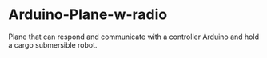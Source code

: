 # Arduino-Plane-w-radio
Plane that can respond and communicate with a controller Arduino and hold a cargo submersible robot.
